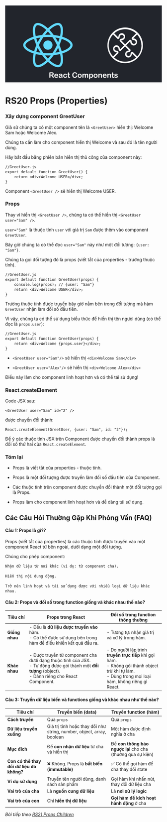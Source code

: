 ![Create-HTML-1](images/components.jpg)

# RS20 Props (Properties)

### Xây dựng component GreetUser

Giả sử chúng ta có một component tên là `<GreetUser>` hiển thị: Welcome Sam hoặc Welcome Alex.

Chúng ta cần làm cho component hiển thị Welcome và sau đó là tên người dùng.

Hãy bắt đầu bằng phiên bản hiển thị thủ công của component này:

```
//GreetUser.js
export default function GreetUser() {
    return <div>Welcome USER</div>;
}
```

Component `<GreetUser />` sẽ hiển thị Welcome USER.

### Props

Thay vì hiển thị `<GreetUser />`, chúng ta có thể hiển thị `<GreetUser user="Sam" />`.

`user="Sam"` là thuộc tính `user` với giá trị `Sam` được thêm vào component `GreetUser`.

Bây giờ chúng ta có thể đọc `user="Sam"` này như một đối tượng: `{user: "Sam"}`.

Chúng ta gọi đối tượng đó là props (viết tắt của properties - trường thuộc tính).

```
//GreetUser.js
export default function GreetUser(props) {
    console.log(props); // {user: "Sam"}
    return <div>Welcome USER</div>;
}
```

Trường thuộc tính được truyền bây giờ nằm bên trong đối tượng mà hàm `GreetUser` nhận làm đối số đầu tiên.

Vì vậy, chúng ta có thể sử dụng biểu thức để hiển thị tên người dùng (có thể đọc là `props.user`):

```
//GreetUser.js
export default function GreetUser(props) {
    return <div>Welcome {props.user}</div>;
}
```

- `<GreetUser user="Sam"/>` sẽ hiển thị `<div>Welcome Sam</div>`

- `<GreetUser user="Alex"/>` sẽ hiển thị `<div>Welcome Alex</div>`

Điều này làm cho component linh hoạt hơn và có thể tái sử dụng!

### React.createElement

Code JSX sau:

```
<GreetUser user="Sam" id="2" />
```

được chuyển đổi thành:

```
React.createElement(GreetUser, {user: "Sam", id: "2"});
```

Để ý các thuộc tính JSX trên Component được chuyển đổi thành props là đối số thứ hai của `React.createElement`.

### Tóm lại

- Props là viết tắt của properties - thuộc tính.

- Props là một đối tượng được truyền làm đối số đầu tiên của Component.

- Các thuộc tính trên component được chuyển đổi thành một đối tượng gọi là Props.

- Props làm cho component linh hoạt hơn và dễ dàng tái sử dụng.

## Các Câu Hỏi Thường Gặp Khi Phỏng Vấn (FAQ)

#### Câu 1: Props là gì??

Props (viết tắt của properties) là các thuộc tính được truyền vào một component React từ bên ngoài, dưới dạng một đối tượng.

Chúng cho phép component:

    Nhận dữ liệu từ nơi khác (ví dụ: từ component cha).

    Hiển thị nội dung động.

    Trở nên linh hoạt và tái sử dụng được với nhiều loại dữ liệu khác nhau.

#### Câu 2: Props và đối số trong function giống và khác nhau thế nào?

| Tiêu chí       | Props trong React                                                                                                                                             | Đối số trong function thông thường                                                                                                                         |
| -------------- | ------------------------------------------------------------------------------------------------------------------------------------------------------------- | ---------------------------------------------------------------------------------------------------------------------------------------------------------- |
| **Giống nhau** | - Đều là **dữ liệu được truyền vào** hàm. <br> - Có thể được sử dụng bên trong hàm để điều khiển kết quả đầu ra.                                              | - Tương tự: nhận giá trị và xử lý trong hàm.                                                                                                               |
| **Khác nhau**  | - Được truyền từ component cha dưới dạng thuộc tính của JSX. <br> - Tự động được gói thành một **đối tượng** (object). <br> - Dành riêng cho React Component. | - Do người lập trình **truyền trực tiếp** khi gọi hàm. <br> - Không gói thành object trừ khi tự làm. <br> - Dùng trong mọi loại hàm, không riêng gì React. |

#### Câu 3: Truyền dữ liệu biến và functions giống và khác nhau như thế nào?

| Tiêu chí                                  | Truyền **biến (data)**                                                | Truyền **function (hàm)**                                   |
| ----------------------------------------- | --------------------------------------------------------------------- | ----------------------------------------------------------- |
| **Cách truyền**                           | Qua `props`                                                           | Qua `props`                                                 |
| **Dữ liệu truyền xuống**                  | Giá trị tĩnh hoặc thay đổi như string, number, object, array, boolean | Một hàm được định nghĩa ở cha                               |
| **Mục đích**                              | Để **con nhận dữ liệu** từ cha và hiển thị                            | Để **con thông báo ngược lại** cho cha (thường qua sự kiện) |
| **Con có thể thay đổi dữ liệu đó không?** | ❌ Không. Props là **bất biến (immutable)**                            | ✅ Có thể gọi hàm để cha thay đổi state                      |
| **Ví dụ sử dụng**                         | Truyền tên người dùng, danh sách sản phẩm                             | Gọi hàm khi nhấn nút, thay đổi dữ liệu cha                  |
| **Vai trò của cha**                       | Là **nguồn cung dữ liệu**                                             | Là **nơi xử lý logic**                                      |
| **Vai trò của con**                       | Chỉ **hiển thị dữ liệu**                                              | **Gọi hàm để kích hoạt hành động** ở cha                    |

*Bài tiếp theo [RS21 Props Children](/lesson/session/session_021_props_children.md)*
